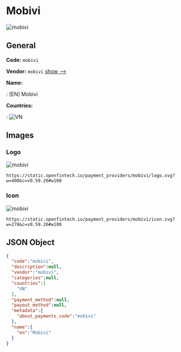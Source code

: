
# Mobivi 
![mobivi](https://static.openfintech.io/payment_providers/mobivi/logo.svg?w=400&c=v0.59.26#w100)  

## General 
 
**Code:** `mobivi` 
 
**Vendor:** `mobivi` [show -->](/vendors/mobivi/) 
 
**Name:** 
 
:	[EN] Mobivi 
 
 
**Countries:** 
 
:	![VN](https://cdnjs.cloudflare.com/ajax/libs/flag-icon-css/3.3.0/flags/4x3/vn.svg#w24)  

## Images 

### Logo 
 
![mobivi](https://static.openfintech.io/payment_providers/mobivi/logo.svg?w=400&c=v0.59.26#w100)  

```
https://static.openfintech.io/payment_providers/mobivi/logo.svg?w=400&c=v0.59.26#w100
```  

### Icon 
 
![mobivi](https://static.openfintech.io/payment_providers/mobivi/icon.svg?w=278&c=v0.59.26#w100)  

```
https://static.openfintech.io/payment_providers/mobivi/icon.svg?w=278&c=v0.59.26#w100
```  

## JSON Object 

```json
{
  "code":"mobivi",
  "description":null,
  "vendor":"mobivi",
  "categories":null,
  "countries":[
    "VN"
  ],
  "payment_method":null,
  "payout_method":null,
  "metadata":{
    "about_payments_code":"mobivi"
  },
  "name":{
    "en":"Mobivi"
  }
}
```  
